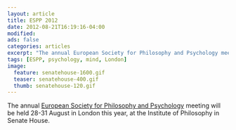 ```yaml
---
layout: article
title: ESPP 2012
date: 2012-08-21T16:19:16-04:00
modified:
ads: false
categories: articles
excerpt: "The annual European Society for Philosophy and Psychology meeting will be held in London this year."
tags: [ESPP, psychology, mind, London]
image:
  feature: senatehouse-1600.gif
  teaser: senatehouse-400.gif
  thumb: senatehouse-120.gif
---
```


The annual [European Society for Philosophy and Psychology](http://www.eurospp.org/) meeting will be held 28-31 August in London this year, at the Institute of Philosophy in Senate House.



